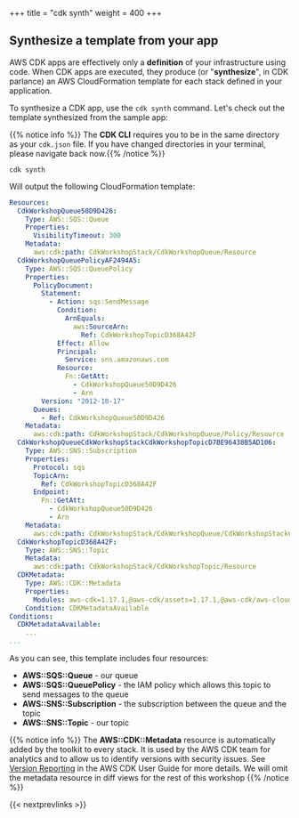 +++
title = "cdk synth"
weight = 400
+++

## Synthesize a template from your app

AWS CDK apps are effectively only a __definition__ of your infrastructure using
code. When CDK apps are executed, they produce (or "__synthesize__", in CDK
parlance) an AWS CloudFormation template for each stack defined in your
application.

To synthesize a CDK app, use the `cdk synth` command. Let's check out the
template synthesized from the sample app:

{{% notice info %}} The **CDK CLI** requires you to be in the same directory 
as your `cdk.json` file. If you have changed directories in your terminal, 
please navigate back now.{{% /notice %}}

```
cdk synth
```

Will output the following CloudFormation template:

```yaml
Resources:
  CdkWorkshopQueue50D9D426:
    Type: AWS::SQS::Queue
    Properties:
      VisibilityTimeout: 300
    Metadata:
      aws:cdk:path: CdkWorkshopStack/CdkWorkshopQueue/Resource
  CdkWorkshopQueuePolicyAF2494A5:
    Type: AWS::SQS::QueuePolicy
    Properties:
      PolicyDocument:
        Statement:
          - Action: sqs:SendMessage
            Condition:
              ArnEquals:
                aws:SourceArn:
                  Ref: CdkWorkshopTopicD368A42F
            Effect: Allow
            Principal:
              Service: sns.amazonaws.com
            Resource:
              Fn::GetAtt:
                - CdkWorkshopQueue50D9D426
                - Arn
        Version: "2012-10-17"
      Queues:
        - Ref: CdkWorkshopQueue50D9D426
    Metadata:
      aws:cdk:path: CdkWorkshopStack/CdkWorkshopQueue/Policy/Resource
  CdkWorkshopQueueCdkWorkshopStackCdkWorkshopTopicD7BE96438B5AD106:
    Type: AWS::SNS::Subscription
    Properties:
      Protocol: sqs
      TopicArn:
        Ref: CdkWorkshopTopicD368A42F
      Endpoint:
        Fn::GetAtt:
          - CdkWorkshopQueue50D9D426
          - Arn
    Metadata:
      aws:cdk:path: CdkWorkshopStack/CdkWorkshopQueue/CdkWorkshopStackCdkWorkshopTopicD7BE9643/Resource
  CdkWorkshopTopicD368A42F:
    Type: AWS::SNS::Topic
    Metadata:
      aws:cdk:path: CdkWorkshopStack/CdkWorkshopTopic/Resource
  CDKMetadata:
    Type: AWS::CDK::Metadata
    Properties:
      Modules: aws-cdk=1.17.1,@aws-cdk/assets=1.17.1,@aws-cdk/aws-cloudwatch=1.17.1,@aws-cdk/aws-ec2=1.17.1,@aws-cdk/aws-events=1.17.1,@aws-cdk/aws-iam=1.17.1,@aws-cdk/aws-kms=1.17.1,@aws-cdk/aws-lambda=1.17.1,@aws-cdk/aws-logs=1.17.1,@aws-cdk/aws-s3=1.17.1,@aws-cdk/aws-s3-assets=1.17.1,@aws-cdk/aws-sns=1.17.1,@aws-cdk/aws-sns-subscriptions=1.17.1,@aws-cdk/aws-sqs=1.17.1,@aws-cdk/aws-ssm=1.17.1,@aws-cdk/core=1.17.1,@aws-cdk/cx-api=1.17.1,@aws-cdk/region-info=1.17.1,jsii-runtime=DotNet/3.0.0/.NETCoreApp,Version=v3.0/1.0.0.0
    Condition: CDKMetadataAvailable
Conditions:
  CDKMetadataAvailable:
    ...
...
```

As you can see, this template includes four resources:

- **AWS::SQS::Queue** - our queue
- **AWS::SQS::QueuePolicy** - the IAM policy which allows this topic to send messages to the queue
- **AWS::SNS::Subscription** - the subscription between the queue and the topic
- **AWS::SNS::Topic** - our topic

{{% notice info %}} The **AWS::CDK::Metadata** resource is automatically added
by the toolkit to every stack. It is used by the AWS CDK team for analytics and
to allow us to identify versions with security issues. See [Version Reporting](https://docs.aws.amazon.com/cdk/latest/guide/tools.html) in
the AWS CDK User Guide for more details. We will omit the metadata resource in
diff views for the rest of this workshop {{% /notice %}}


{{< nextprevlinks >}}